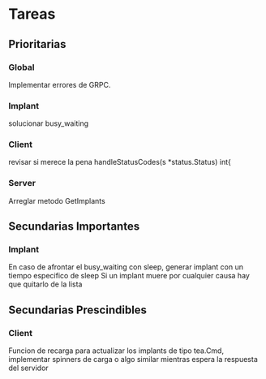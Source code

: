 # Tareas
## Prioritarias
### Global
Implementar errores de GRPC.
### Implant
solucionar busy_waiting
### Client
revisar si merece la pena handleStatusCodes(s *status.Status) int{
### Server
Arreglar  metodo GetImplants
## Secundarias Importantes
### Implant
En caso de afrontar el busy_waiting con sleep, generar implant con un tiempo especifico de sleep
Si un implant muere por cualquier causa hay que quitarlo de la lista 
## Secundarias Prescindibles
### Client
Funcion de recarga para actualizar los implants de tipo tea.Cmd, implementar spinners de 
carga o algo similar mientras espera la respuesta del servidor
